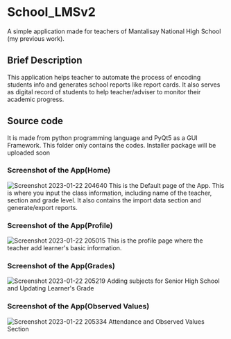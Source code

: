 # School_LMSv2
A simple application made for teachers of Mantalisay National High School (my previous work).

## Brief Description
This application helps teacher to automate the process of encoding students info and generates school reports like report cards. 
It also serves as digital record of students to help teacher/adviser to monitor their academic progress.

## Source code 
It is made from python programming language and PyQt5 as a GUI Framework.
This folder only contains the codes. Installer package will be uploaded soon

### Screenshot of the App(Home)
![Screenshot 2023-01-22 204640](https://user-images.githubusercontent.com/116260076/213917085-aa466133-e552-4b42-bc93-6d37cbb707d5.png)
This is the Default page of the App. This is where you input the class information, including name of the teacher, section and grade level.
It also contains the import data section and generate/export reports.

### Screenshot of the App(Profile)
![Screenshot 2023-01-22 205015](https://user-images.githubusercontent.com/116260076/213917208-6a03a0be-9fdf-4870-9b1f-396fcd154b17.png)
This is the profile page where the teacher add learner's basic information.

### Screenshot of the App(Grades)
![Screenshot 2023-01-22 205219](https://user-images.githubusercontent.com/116260076/213917463-0895d693-2d93-4b2a-a5b2-c783b56ad184.png)
Adding subjects for Senior High School and Updating Learner's Grade

### Screenshot of the App(Observed Values)
![Screenshot 2023-01-22 205334](https://user-images.githubusercontent.com/116260076/213917539-ac182f63-3dc0-4d1b-bc2b-84d485ce9689.png)
Attendance and Observed Values Section
